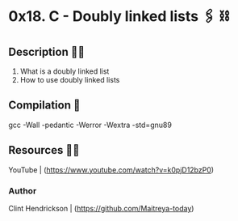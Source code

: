 # 0x18. C - Doubly linked lists :paperclips: :chains:


## Description :teacher:

1. What is a doubly linked list
2. How to use doubly linked lists


## Compilation :wrench:

gcc -Wall -pedantic -Werror -Wextra -std=gnu89


## Resources  :technologist:

YouTube  |  (https://www.youtube.com/watch?v=k0pjD12bzP0)


### Author 
Clint Hendrickson | (https://github.com/Maitreya-today)
